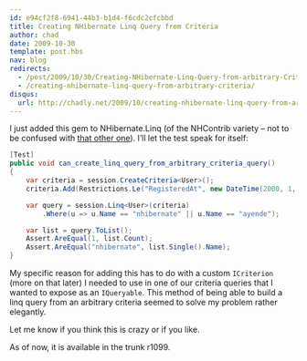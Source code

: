 ```yaml
---
id: e94cf2f8-6941-44b3-b1d4-f6cdc2cfcbbd
title: Creating NHibernate Linq Query from Criteria
author: chad
date: 2009-10-30
template: post.hbs
nav: blog
redirects:
  - /post/2009/10/30/Creating-NHibernate-Linq-Query-from-arbitrary-Criteria.aspx
  - /creating-nhibernate-linq-query-from-arbitrary-criteria/
disqus: 
  url: http://chadly.net/2009/10/creating-nhibernate-linq-query-from-arbitrary-criteria/
---
```


I just added this gem to NHibernate.Linq (of the NHContrib variety – not to be confused with [that other one](http://blogs.imeta.co.uk/sstrong/archive/2009/10/22/791.aspx)). I’ll let the test speak for itself:

```cs
[Test]
public void can_create_linq_query_from_arbitrary_criteria_query()
{
    var criteria = session.CreateCriteria<User>();
    criteria.Add(Restrictions.Le("RegisteredAt", new DateTime(2000, 1, 1)));

    var query = session.Linq<User>(criteria)
        .Where(u => u.Name == "nhibernate" || u.Name == "ayende");

    var list = query.ToList();
    Assert.AreEqual(1, list.Count);
    Assert.AreEqual("nhibernate", list.Single().Name);
}
```

My specific reason for adding this has to do with a custom `ICriterion` (more on that later) I needed to use in one of our criteria queries that I wanted to expose as an `IQueryable`. This method of being able to build a linq query from an arbitrary criteria seemed to solve my problem rather elegantly.

Let me know if you think this is crazy or if you like.

As of now, it is available in the trunk r1099.